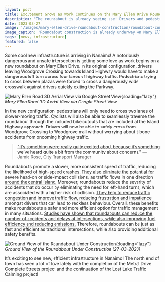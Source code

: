 ```yaml
---
layout: post
title: Excitement Grows as Work Continues on the Mary Ellen Drive Roundabout
description: "The roundabout is already seeing use! Drivers and pedestrians can now safely leave the once-notorious Woodgrove Crossing parking lot."
date: 2023-03-27
image: '/images/mary-ellen-drive-roundabout-construction/roundabout-construction-1.jpg'
image_caption: 'Roundabout construction is already underway on Mary Ellen Drive (27-03-2023)'
tags: [news, infrastructure]
featured: false
---
```


Some cool new infrastructure is arriving in Nanaimo! A notoriously dangerous and unsafe intersection is getting some love as work begins on a new roundabout on Mary Ellen Drive. In its original configuration, drivers leaving Woodgrove Crossing towards Island Highway would have to make a dangerous left turn across four lanes of highway traffic. Pedestrians trying to cross between plazas were forced to cross a dangerously wide crosswalk against drivers quickly exiting the Parkway.

![Mary Ellen Road 3D Aerial View via Google Street View]({{site.baseurl}}/images/mary-ellen-drive-roundabout-construction/roundabout-construction-3.jpg){:loading="lazy"}
*Mary Ellen Road 3D Aerial View via Google Street View*

In the new configuration, pedestrians will only need to cross two lanes of slower-moving traffic. Cyclists will also be able to seamlessly traverse the roundabout through the included bike cutouts that are included at the Island Highway approach. Drivers will now be able to safely cross from Woodgrove Crossing to Woodgrove mall without worrying about t-bone accidents from oncoming highway traffic. 

> ["It’s something we’re really quite excited about because it’s something we’ve heard quite a bit from the community about concerns."](https://nanaimonewsnow.com/2023/02/23/crews-to-begin-roundabout-project-at-nanaimos-mary-ellen-drive/) — Jamie Rose, City Transport Manager

Roundabouts promote a slower, more consistent speed of traffic, reducing the likelihood of high-speed crashes. [They also eliminate the potential for severe head-on or side-impact collisions, as traffic flows in one direction around the central island.](https://nap.nationalacademies.org/catalog/12943/overview-and-summary-of-americas-energy-future-technology-and-transformation) Moreover, roundabouts reduce the severity of accidents that do occur by eliminating the need for left-hand turns, which are associated with a higher risk of collision. [They help to reduce traffic congestion and improve traffic flow, reducing frustration and impatience amongst drivers that can lead to reckless behaviour.](https://www.ite.org/events-meetings/ite-calendar/safe-systems-approach-for-roundabouts-bikes-and-pedestrian-elements-of-roundabout-design/) Overall, these benefits make roundabouts a safer and more efficient option for traffic management in many situations. [Studies have shown that roundabouts can reduce the number of accidents and delays at intersections, while also improving fuel efficiency and reducing emissions.](https://www.fhwa.dot.gov/publications/research/safety/10039/10039.pdf) Therefore, roundabouts can be just as fast and efficient as traditional intersections, while also providing additional safety benefits.

![Ground View of the Roundabout Under Construction]({{site.baseurl}}/images/mary-ellen-drive-roundabout-construction/roundabout-construction-2.jpg){:loading="lazy"}
*Ground View of the Roundabout Under Construction (27-03-2023)*

It’s exciting to see new, efficient infrastructure in Nanaimo! The north end of town has seen a lot of love lately with the completion of the Metral Drive Complete Streets project and the continuation of the Lost Lake Traffic Calming project!